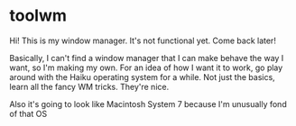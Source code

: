 # toolwm
Hi! This is my window manager. It's not functional yet. Come back later!

Basically, I can't find a window manager that I can make behave the way I want, so I'm making my own. For an idea of how I want it to work, go play around with the Haiku operating system for a while. Not just the basics, learn all the fancy WM tricks. They're nice.

Also it's going to look like Macintosh System 7 because I'm unusually fond of that OS
